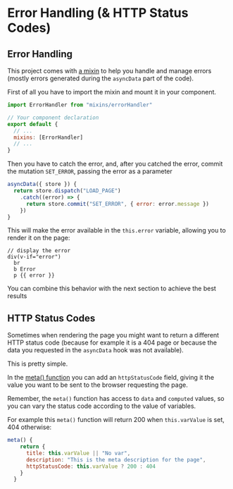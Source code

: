 # Error Handling (& HTTP Status Codes)

## Error Handling

This project comes with [a mixin](../src/mixins/errorHandler.js) to help you handle and manage errors (mostly errors generated during the `asyncData` part of the code).


First of all you have to import the mixin and mount it in your component.

```javascript
import ErrorHandler from "mixins/errorHandler"

// Your component declaration
export default {
  // ...
  mixins: [ErrorHandler]
  // ...
}
```

Then you have to catch the error, and, after you catched the error, commit the mutation `SET_ERROR`, passing the error as a parameter

```javascript
asyncData({ store }) {
  return store.dispatch("LOAD_PAGE")
    .catch((error) => {
      return store.commit("SET_ERROR", { error: error.message })
    })
}
```

This will make the error available in the `this.error` variable, allowing you to render it on the page:


```pug
// display the error
div(v-if="error")
  br
  b Error
  p {{ error }}
```

You can combine this behavior with the next section to achieve the best results

## HTTP Status Codes

Sometimes when rendering the page you might want to return a different HTTP status code (because for example it is a 404 page or because the data you requested in the `asyncData` hook was not available).

This is pretty simple.

In the [meta() function](Meta-Tags.md) you can add an `httpStatusCode` field, giving it the value you want to be sent to the browser requesting the page.

Remember, the `meta()` function has access to `data` and `computed` values, so you can vary the status code according to the value of variables.

For example this `meta()` function will return 200 when `this.varValue` is set, 404 otherwise:

```javascript
meta() {
    return {
      title: this.varValue || "No var",
      description: "This is the meta description for the page",
      httpStatusCode: this.varValue ? 200 : 404
    }
  }
```

